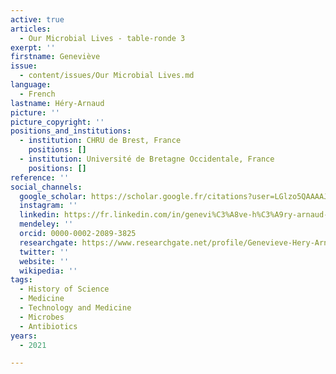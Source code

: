 ```yaml
---
active: true
articles:
  - Our Microbial Lives - table-ronde 3
exerpt: ''
firstname: Geneviève
issue:
  - content/issues/Our Microbial Lives.md
language:
  - French
lastname: Héry-Arnaud
picture: ''
picture_copyright: ''
positions_and_institutions:
  - institution: CHRU de Brest, France
    positions: []
  - institution: Université de Bretagne Occidentale, France
    positions: []
reference: ''
social_channels:
  google_scholar: https://scholar.google.fr/citations?user=LGlzo5QAAAAJ&hl=fr
  instagram: ''
  linkedin: https://fr.linkedin.com/in/genevi%C3%A8ve-h%C3%A9ry-arnaud-aa695314a
  mendeley: ''
  orcid: 0000-0002-2089-3825
  researchgate: https://www.researchgate.net/profile/Genevieve-Hery-Arnaud
  twitter: ''
  website: ''
  wikipedia: ''
tags:
  - History of Science
  - Medicine
  - Technology and Medicine
  - Microbes
  - Antibiotics
years:
  - 2021

---
```

